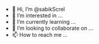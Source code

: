 - 👋 Hi, I’m @sabikScrel
- 👀 I’m interested in ...
- 🌱 I’m currently learning ...
- 💞️ I’m looking to collaborate on ...
- 📫 How to reach me ...

<!---
sabikScrel/sabikScrel is a ✨ special ✨ repository because its `README.md` (this file) appears on your GitHub profile.
You can click the Preview link to take a look at your changes.
--->
